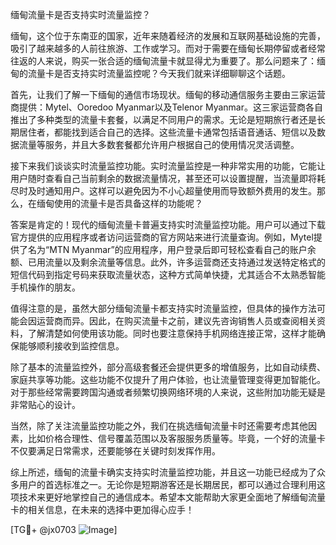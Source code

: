 缅甸流量卡是否支持实时流量监控？

缅甸，这个位于东南亚的国家，近年来随着经济的发展和互联网基础设施的完善，吸引了越来越多的人前往旅游、工作或学习。而对于需要在缅甸长期停留或者经常往返的人来说，购买一张合适的缅甸流量卡就显得尤为重要了。那么问题来了：缅甸的流量卡是否支持实时流量监控呢？今天我们就来详细聊聊这个话题。

首先，让我们了解一下缅甸的通信市场现状。缅甸的移动通信服务主要由三家运营商提供：Mytel、Ooredoo Myanmar以及Telenor Myanmar。这三家运营商各自推出了多种类型的流量卡套餐，以满足不同用户的需求。无论是短期旅行者还是长期居住者，都能找到适合自己的选择。这些流量卡通常包括语音通话、短信以及数据流量等服务，并且大多数套餐都允许用户根据自己的使用情况灵活调整。

接下来我们谈谈实时流量监控功能。实时流量监控是一种非常实用的功能，它能让用户随时查看自己当前剩余的数据流量情况，甚至还可以设置提醒，当流量即将耗尽时及时通知用户。这样可以避免因为不小心超量使用而导致额外费用的发生。那么，在缅甸使用的流量卡是否具备这样的功能呢？

答案是肯定的！现代的缅甸流量卡普遍支持实时流量监控功能。用户可以通过下载官方提供的应用程序或者访问运营商的官方网站来进行流量查询。例如，Mytel提供了名为“MTN Myanmar”的应用程序，用户登录后即可轻松查看自己的账户余额、已用流量以及剩余流量等信息。此外，许多运营商还支持通过发送特定格式的短信代码到指定号码来获取流量状态，这种方式简单快捷，尤其适合不太熟悉智能手机操作的朋友。

值得注意的是，虽然大部分缅甸流量卡都支持实时流量监控，但具体的操作方法可能会因运营商而异。因此，在购买流量卡之前，建议先咨询销售人员或查阅相关资料，了解清楚如何使用该功能。同时也要注意保持手机网络连接正常，这样才能确保能够顺利接收到监控信息。

除了基本的流量监控外，部分高级套餐还会提供更多的增值服务，比如自动续费、家庭共享等功能。这些功能不仅提升了用户体验，也让流量管理变得更加智能化。对于那些经常需要跨国沟通或者频繁切换网络环境的人来说，这些附加功能无疑是非常贴心的设计。

当然，除了关注流量监控功能之外，我们在挑选缅甸流量卡时还需要考虑其他因素，比如价格合理性、信号覆盖范围以及客服服务质量等。毕竟，一个好的流量卡不仅要满足日常需求，还要能够在关键时刻发挥作用。

综上所述，缅甸的流量卡确实支持实时流量监控功能，并且这一功能已经成为了众多用户的首选标准之一。无论你是短期游客还是长期居民，都可以通过合理利用这项技术来更好地掌控自己的通信成本。希望本文能帮助大家更全面地了解缅甸流量卡的相关信息，在未来的选择中更加得心应手！

[TG💪+ @jx0703 ![Image](https://github.com/user-attachments/assets/dbca1d08-cadb-493c-b0ec-ad6f7a83f270)]